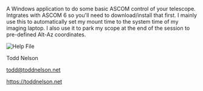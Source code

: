 A Windows application to do some basic ASCOM control of your telescope. Intgrates with ASCOM 6 so you'll need to download/install that first. I mainly use this to automatically set my mount time to the system time of my imaging laptop. I also use it to park my scope at the end of the session to pre-defined Alt-Az coordinates. 

![Help File](https://toddnelson.net/images/tanscopeutils-help.png)

Todd Nelson

todd@toddnelson.net

https://toddnelson.net
